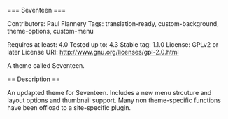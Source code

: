 === Seventeen ===

Contributors: Paul Flannery
Tags: translation-ready, custom-background, theme-options, custom-menu

Requires at least: 4.0
Tested up to: 4.3
Stable tag: 1.1.0
License: GPLv2 or later
License URI: http://www.gnu.org/licenses/gpl-2.0.html

A theme called Seventeen.

== Description ==

An updapted theme for Seventeen. Includes a new menu strcuture and layout options and thumbnail support. Many non theme-specific functions have been offload to a site-specific plugin.
